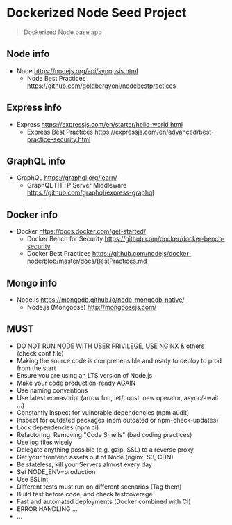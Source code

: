 # Dockerized Node Seed Project

> Dockerized Node base app

## Node info
- Node https://nodejs.org/api/synopsis.html
    - Node Best Practices https://github.com/goldbergyoni/nodebestpractices
    
## Express info
- Express https://expressjs.com/en/starter/hello-world.html
    - Express Best Practices https://expressjs.com/en/advanced/best-practice-security.html

## GraphQL info
- GraphQL https://graphql.org/learn/
    - GraphQL HTTP Server Middleware https://github.com/graphql/express-graphql

## Docker info
- Docker https://docs.docker.com/get-started/
    - Docker Bench for Security https://github.com/docker/docker-bench-security
    - Docker Best Practices https://github.com/nodejs/docker-node/blob/master/docs/BestPractices.md

## Mongo info
- Node.js https://mongodb.github.io/node-mongodb-native/
    - Node.js (Mongoose) http://mongoosejs.com/

## MUST 
 - DO NOT RUN NODE WITH USER PRIVILEGE, USE NGINX & others (check conf file)
 - Making the source code is comprehensible and ready to deploy to prod from the start
 - Ensure you are using an LTS version of Node.js   
 - Make your code production-ready AGAIN
 - Use naming conventions
 - Use latest ecmascript (arrow fun, let/const, new operator, async/await ...)
 - Constantly inspect for vulnerable dependencies (npm audit)
 - Inspect for outdated packages (npm outdated or npm-check-updates)
 - Lock dependencies (npm ci)
 - Refactoring. Removing "Code Smells" (bad coding practices)
 - Use log files wisely
 - Delegate anything possible (e.g. gzip, SSL) to a reverse proxy 
 - Get your frontend assets out of Node (nginx, S3, CDN) 
 - Be stateless, kill your Servers almost every day
 - Set NODE_ENV=production
 - Use ESLint
 - Different tests must run on different scenarios (Tag them)
 - Build test before code, and check testcoverege
 - Fast and automated deployments (Docker combined with CI)
 - ERROR HANDLING ...
 - ...